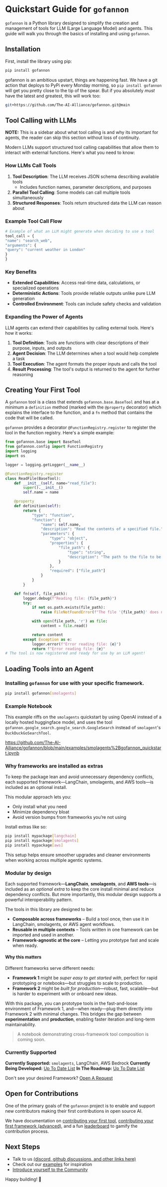 # Quickstart Guide for `gofannon`

`gofannon` is a Python library designed to simplify the creation and management 
of tools for LLM (Large Language Model) and agents. This guide will walk you 
through the basics of installing and using `gofannon`.

## Installation

First, install the library using pip:

```bash  
pip install gofannon  
```

gofannon is an ambitious upstart, things are happening fast. We have a git 
action that deploys to PyPi every Monday morning, so `pip install gofannon`
will get you pretty close to the tip of the spear. But if you absolutely _must_
have the latest and greatest, this will work too:

```bash
git+https://github.com/The-AI-Alliance/gofannon.git@main
```

## Tool Calling with LLMs

**NOTE:** This is a sidebar about what tool calling is and why its important for
agents, the reader can skip this section without loss of continuity.

Modern LLMs support structured tool calling capabilities that allow them to interact with external functions. Here's what you need to know:

### How LLMs Call Tools

1. **Tool Description**: The LLM receives JSON schema describing available tools
    - Includes function names, parameter descriptions, and purposes
2. **Parallel Tool Calling**: Some models can call multiple tools simultaneously
3. **Structured Responses**: Tools return structured data the LLM can reason about

### Example Tool Call Flow

```python
# Example of what an LLM might generate when deciding to use a tool
tool_call = {  
"name": "search_web",  
"arguments": {  
"query": "current weather in London"  
}  
}  
```

### Key Benefits

- **Extended Capabilities**: Access real-time data, calculations, or specialized operations
- **Deterministic Actions**: Tools provide reliable outputs unlike pure LLM generation
- **Controlled Environment**: Tools can include safety checks and validation

### Expanding the Power of Agents

LLM agents can extend their capabilities by calling external tools. Here's how it works:

1. **Tool Definition**: Tools are functions with clear descriptions of their purpose, inputs, and outputs
2. **Agent Decision**: The LLM determines when a tool would help complete a task
3. **Tool Execution**: The agent formats the proper inputs and calls the tool
4. **Result Processing**: The tool's output is returned to the agent for further reasoning


## Creating Your First Tool

A `gofannon` tool is a class that extends `gofannon.base.BaseTool` and has at a
minimum a `definition` method (marked with the `@property` decorator) which 
explains the interface to the function, and a `fn` method that contains the code that will be called. 


`gofannon` provides a decorator `@FunctionRegistry.register` to register the tool
in the function registry. Here's a simple example:

```python  
from gofannon.base import BaseTool
from gofannon.config import FunctionRegistry
import logging
import os

logger = logging.getLogger(__name__)

@FunctionRegistry.register
class ReadFile(BaseTool):
    def __init__(self, name="read_file"):
        super().__init__()
        self.name = name

    @property
    def definition(self):
        return {
            "type": "function",
            "function": {
                "name": self.name,
                "description": "Read the contents of a specified file.",
                "parameters": {
                    "type": "object",
                    "properties": {
                        "file_path": {
                            "type": "string",
                            "description": "The path to the file to be read."
                        }
                    },
                    "required": ["file_path"]
                }
            }
        }

    def fn(self, file_path):
        logger.debug(f"Reading file: {file_path}")
        try:
            if not os.path.exists(file_path):
                raise FileNotFoundError(f"The file '{file_path}' does not exist.")

            with open(file_path, 'r') as file:
                content = file.read()

            return content
        except Exception as e:
            logger.error(f"Error reading file: {e}")
            return f"Error reading file: {e}"
# The tool is now registered and ready for use by an LLM agent!
```

## Loading Tools into an Agent


### Installing `gofannon` for use with your specific framework.

```bash
pip install gofannon[smolagents]
```

### Example Notebook

This example riffs on the `smolagents` quickstart by using OpenAI instead of a 
locally hosted huggingface model, and uses the tool `gofannon.google_search.google_search.GoogleSearch`
instead of `smolagent`'s `DuckDuckGoSearchTool`.

https://github.com/The-AI-Alliance/gofannon/blob/main/examples/smolagents%2Bgofannon_quickstart.ipynb

### Why frameworks are installed as extras

To keep the package lean and avoid unnecessary dependency conflicts, each supported framework—LangChain, smolagents, and AWS tools—is included as an optional install.

This modular approach lets you:

* Only install what you need
* Minimize dependency bloat
* Avoid version bumps from frameworks you’re not using

Install extras like so:
```bash 
pip install mypackage[langchain]
pip install mypackage[smolagents]
pip install mypackage[aws]
```

This setup helps ensure smoother upgrades and cleaner environments when working 
across multiple agentic systems.

### Modular by design 

Each supported framework—**LangChain**, **smolagents**, and **AWS tools**—is 
included as an *optional extra* to keep the core install minimal and reduce 
dependency conflicts. But more importantly, this modular design supports a 
powerful interoperability pattern.

The tools in this library are designed to be:

- **Composable across frameworks** – Build a tool once, then use it in LangChain, smolagents, or AWS agent workflows.
- **Reusable in multiple contexts** – Tools written in one framework can be imported and used in another.
- **Framework-agnostic at the core** – Letting you prototype fast and scale when ready.

#### Why this matters

Different frameworks serve different needs:

- **Framework 1** might be *super easy to get started with*, perfect for rapid prototyping or notebooks—but struggles to scale to production.
- **Framework 2** might be *built for production*—robust, fast, scalable—but is harder to experiment with or onboard new ideas.

With this package, you can prototype tools in the fast-and-loose environment of Framework 1, and—when ready—plug them directly into Framework 2 with minimal changes. This bridges the gap between **experimentation** and **production**, enabling faster iteration and long-term maintainability.

> A notebook demonstrating cross-framework tool composition is coming soon.

### Currently Supported

**Currently Supported:** `smolagents`, LangChain, AWS Bedrock
**Currently Being Developed:** [Up To Date List](https://github.com/The-AI-Alliance/gofannon/issues?q=is%3Aissue%20state%3Aopen%20label%3Aframework%20assignee:*)
**In The Roadmap:** [Up To Date List](https://github.com/The-AI-Alliance/gofannon/issues?q=is%3Aissue%20state%3Aopen%20label%3Aframework%20no%3Aassignee)

Don't see your desired Framework? [Open A Request](https://github.com/The-AI-Alliance/gofannon/issues/new?template=agentic_framework.md)

## Open for Contributions

One of the primary goals of the `gofannon` project is to enable and support new 
contributors making their first contributions in open source AI. 

We have documentation on [contributing your first tool](https://the-ai-alliance.github.io/gofannon/developers/contribute_tool.html),
[contributing your first framework (advanced)](https://the-ai-alliance.github.io/gofannon/developers/contribute_agentic_framework.html), 
and a fun [leaderboard](https://the-ai-alliance.github.io/gofannon/leaderboard.html)
to gamify the contribution process.

## Next Steps

- Talk to us [(discord, github discussions, and other links here)](https://the-ai-alliance.github.io/gofannon/community/)
- Check out our [examples](https://github.com/The-AI-Alliance/gofannon/tree/main/examples) for inspiration
- [Introduce yourself to the Community](https://github.com/The-AI-Alliance/gofannon/discussions/categories/introductions)

Happy building! 🚀  
